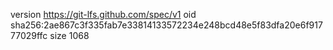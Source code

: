 version https://git-lfs.github.com/spec/v1
oid sha256:2ae867c3f335fab7e33814133572234e248bcd48e5f83dfa20e6f91777029ffc
size 1068
